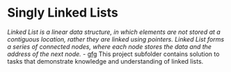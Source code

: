 # Singly Linked Lists
*Linked List is a linear data structure, in which elements are not stored at a contiguous location, rather they are linked using pointers. Linked List forms a series of connected nodes, where each node stores the data and the address of the next node.* - [gfg](https://www.geeksforgeeks.org/what-is-linked-list/)
This project subfolder contains solution to tasks that demonstrate knowledge and understanding of linked lists.

